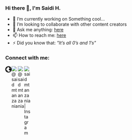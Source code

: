 ### Hi there 👋, I'm Saidi H.
<!--
**saidmtanzania/saidmtanzania** is a ✨ _special_ ✨ repository because its `README.md` (this file) appears on your GitHub profile.
Here are some ideas to get you started:
### I'm Software enginer
- 🔭 I’m currently working on Something cool...
- 🌱 I’m currently learning ...
- 👯 I’m looking to collaborate on ...
- 🤔 I’m looking for help with ...
- 💬 Ask me anything: https://github.com/saidmtanzania/Ask/issues
- 📫 How to reach me: ...
- 😄 Pronouns: ...
- ⚡ Fun fact: _What happen when frog's car breaks?_
                _it gets toad😄_
-->
- 🌱 I’m  currently working on Something cool...
- 👯 I’m looking to collaborate with other content creators
- 💬 Ask me anything: [here](https://github.com/saidmtanzania/Ask/issues)
- 📫 How to reach me: [here](mailto:saidmtanzania@gmail.com)
- ⚡ Did you know that: _"It’s all 0’s and 1’s"_
<!--
### Language and Tools:
[<img alt="html5" width="22px" src="https://cdn.jsdelivr.net/gh/devicons/devicon/icons/html5/html5-original.svg" />][html5]
[<img alt="css3" width ="22px" src="https://cdn.jsdelivr.net/gh/devicons/devicon/icons/css3/css3-original.svg"/>][css3]
[<img alt="javascript" width="22px" src="https://cdn.jsdelivr.net/gh/devicons/devicon/icons/javascript/javascript-original.svg" />][Javascript]
-->
### Connect with me:
[<img align="left" alt="saidmtanzania.com" width="20px" src="https://raw.githubusercontent.com/iconic/open-iconic/master/svg/globe.svg" />][website]
[<img align="left" alt="@saidmtanzania" width="20px" src="https://cdn.jsdelivr.net/gh/devicons/devicon/icons/twitter/twitter-original.svg" />][twitter]
[<img alt="@saidmtanzania" align="left" width="20px" src="https://cdn.jsdelivr.net/gh/devicons/devicon/icons/linkedin/linkedin-original.svg" />][linkedin]
[<img align="left" alt="saidmtanzania | Instagram" width="20px" src="https://cdn.jsdelivr.net/npm/simple-icons@v3/icons/instagram.svg" />][instagram]
<!--
<br />
<img align="left" width="450px" src="https://github-readme-stats.vercel.app/api?username=saidmtanzania&show_icons=true&include_all_commits=true&theme=buefy&hide_border=true" alt="saidmtanzania github stats" />
<!--<img align="left" width="350px" src="https://github-readme-stats.vercel.app/api/top-langs/?username=saidmtanzania&layout=compact&theme=buefy&hide_border=true" /> 
-->



[website]:(https://saidmtanzania.me){:target="_blank"}
[twitter]:(https://twitter.com/saidmtanzania){:target="_blank"}
[instagram]:(https://instagram.com/saidmtanzania){:target="_blank"}
[linkedin]:(https://linkedin.com/in/saidmtanzania){:target="_blank"}
